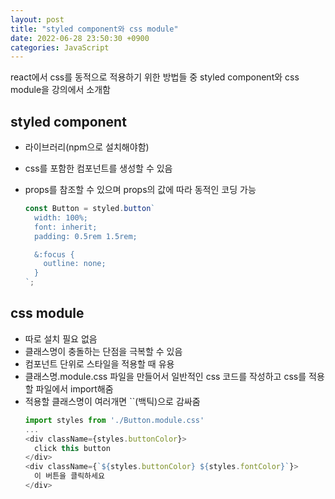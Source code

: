 ```yaml
---
layout: post
title: "styled component와 css module"
date: 2022-06-28 23:50:30 +0900
categories: JavaScript
---
```


react에서 css를 동적으로 적용하기 위한 방법들 중 styled component와 css module을 강의에서 소개함

## styled component

- 라이브러리(npm으로 설치해야함)
- css를 포함한 컴포넌트를 생성할 수 있음
- props를 참조할 수 있으며 props의 값에 따라 동적인 코딩 가능

  ```js
  const Button = styled.button`
    width: 100%;
    font: inherit;
    padding: 0.5rem 1.5rem;

    &:focus {
      outline: none;
    }
  `;
  ```

## css module

- 따로 설치 필요 없음
- 클래스명이 충돌하는 단점을 극복할 수 있음
- 컴포넌트 단위로 스타일을 적용할 때 유용
- 클래스명.module.css 파일을 만들어서 일반적인 css 코드를 작성하고 css를 적용할 파일에서 import해줌
- 적용할 클래스명이 여러개면 ``(백틱)으로 감싸줌
  ```js
  import styles from './Button.module.css'
  ...
  <div className={styles.buttonColor}>
    click this button
  </div>
  <div className={`${styles.buttonColor} ${styles.fontColor}`}>
    이 버튼을 클릭하세요
  </div>
  ```
